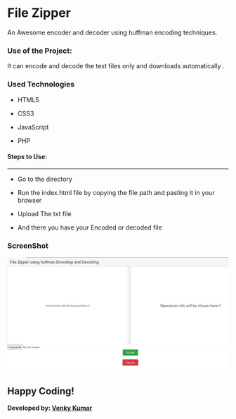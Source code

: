 <h1>File Zipper</h1>

<p>An Awesome encoder and decoder using huffman encoding techniques.</p>

### Use of the Project:

<p>It can encode and decode the text files only and downloads automatically . </p>

<h3>Used Technologies</h3>

- HTML5

- CSS3
  
- JavaScript

- PHP

#### Steps to Use:

---
- Go to the directory

- Run the index.html file by copying the file path and pasting it in your browser

- Upload The txt file

-  And there you have your Encoded or decoded file

<h3> ScreenShot </h3> 

![ScreenShot](Screenshot.jpeg)


## Happy Coding!

<strong>Developed by: <a href="https://github.com/BoddepallyVenkatesh06">Venky Kumar</a>
